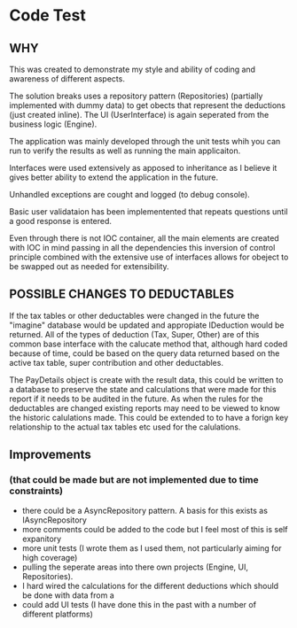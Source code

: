# Code Test


## WHY

This was created to demonstrate my style and ability of coding and awareness of different aspects.

The solution breaks uses a repository pattern (Repositories) (partially implemented with dummy data)
to get obects that represent the deductions (just created inline). 
The UI (UserInterface) is again seperated from the business logic (Engine).

The application was mainly developed through the unit tests whih you can run to verify the results as 
well as running the main applicaiton.

Interfaces were used extensively as apposed to inheritance as I believe it gives better ability to extend
the application in the future.

Unhandled exceptions are cought and logged (to debug console).

Basic user validataion has been implementented that repeats questions until a good response is entered.

Even through there is not IOC container, all the main elements are created with IOC in mind passing
in all the dependencies this inversion of control principle combined with the extensive use of interfaces
allows for obeject to be swapped out as needed for extensibility.


## POSSIBLE CHANGES TO DEDUCTABLES

If the tax tables or other deductables were changed in the future the "imagine" database would be
updated and appropiate IDeduction would be returned. All of the types of deduction (Tax, Super, Other) 
are of this common base interface with the calucate method that, although hard coded because of time, could be
based on the query data returned based on the active tax table, super contribution and other deductables.

The PayDetails object is create with the result data, this could be written to a database to preserve the
state and calculations that were made for this report if it needs to be audited in the future. As when the
rules for the deductables are changed existing reports may need to be viewed to know the historic calulations
made. This could be extended to to have a forign key relationship to the actual tax tables etc used for
the calulations.


## Improvements 
### (that could be made but are not implemented due to time constraints)

- there could be a AsyncRepository pattern. A basis for this exists as IAsyncRepository
- more comments could be added to the code but I feel most of this is self expanitory
- more unit tests (I wrote them as I used them, not particularly aiming for high coverage)
- pulling the seperate areas into there own projects (Engine, UI, Repositories).
- I hard wired the calculations for the different deductions which should be done with data from a 
- could add UI tests (I have done this in the past with a number of different platforms)

